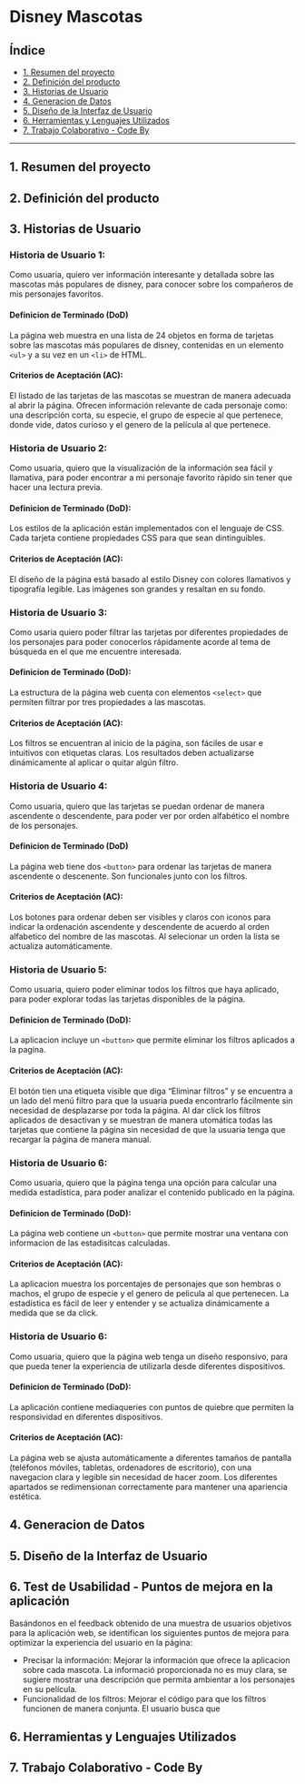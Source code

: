 # Disney Mascotas

## Índice

* [1. Resumen del proyecto](#1-resumen-del-proyecto)
* [2. Definición del producto](#2-definición-del-producto)
* [3. Historias de Usuario](#3-historias-de-usuario)
* [4. Generacion de Datos](#4-generacion-de-datos)
* [5. Diseño de la Interfaz de Usuario](#5-diseño-de-la-interfaz-de-usuario)
* [6. Herramientas y Lenguajes Utilizados](#6-herramientas-y-lenguajes-utilizados)
* [7. Trabajo Colaborativo - Code By](#7-trabajo-colaborativo-code-by)

***

## 1. Resumen del proyecto

## 2. Definición del producto

## 3. Historias de Usuario

### Historia de Usuario 1:

Como usuaria, quiero ver información interesante y detallada sobre las mascotas más populares de disney, para conocer sobre los compañeros de mis personajes favoritos.

#### Definicion de Terminado (DoD)
La página web muestra en una lista de 24 objetos en forma de tarjetas sobre las mascotas más populares de disney, contenidas en un elemento `<ul>` y a su vez en un `<li>` de HTML. 

#### Criterios de Aceptación (AC):
El listado de las tarjetas de las mascotas se muestran de manera adecuada al abrir la página. Ofrecen información relevante de cada personaje como: una descripción corta, su especie, el grupo de especie al que pertenece, donde vide, datos curioso y el genero de la película al que pertenece.

### Historia de Usuario 2:

Como usuaria, quiero que la visualización de la información sea fácil y llamativa, para poder encontrar a mi personaje favorito rápido sin tener que hacer una lectura previa. 

#### Definicion de Terminado (DoD):
Los estilos de la aplicación están implementados con el lenguaje de CSS. Cada tarjeta contiene propiedades CSS para que sean dintinguibles.   

#### Criterios de Aceptación (AC):
El diseño de la página está basado al estilo Disney con colores llamativos y tipografía legible. Las imágenes son grandes y resaltan en su fondo. 

### Historia de Usuario 3:

Como usaria quiero poder filtrar las tarjetas por diferentes propiedades de los personajes para poder conocerlos rápidamente acorde al tema de búsqueda en el que me encuentre interesada.

#### Definicion de Terminado (DoD):
La estructura de la página web cuenta con elementos `<select>` que permiten filtrar por tres propiedades a las mascotas.

#### Criterios de Aceptación (AC):
Los filtros se encuentran al inicio de la página, son fáciles de usar e intuitivos con etiquetas claras. Los resultados deben actualizarse dinámicamente al aplicar o quitar algún filtro. 

 ### Historia de Usuario 4:
Como usuaria, quiero que las tarjetas se puedan ordenar de manera ascendente o descendente, para poder ver por orden alfabético el nombre de los personajes. 

#### Definicion de Terminado (DoD)
La página web tiene dos `<button>` para ordenar las tarjetas de manera ascendente o descenente. Son funcionales junto con los filtros.

#### Criterios de Aceptación (AC):
Los botones para ordenar deben ser visibles y claros con iconos para indicar la ordenación ascendente y descendente de acuerdo al orden alfabetico del nombre de las mascotas. Al selecionar un orden la lista se actualiza automáticamente.

### Historia de Usuario 5:

Como usuaria, quiero poder eliminar todos los filtros que haya aplicado, para poder explorar todas las tarjetas disponibles de la página.

#### Definicion de Terminado (DoD):
La aplicacion incluye un `<button>` que permite eliminar los filtros aplicados a la pagina.

#### Criterios de Aceptación (AC):
El botón tien una etiqueta visible que diga “Eliminar filtros” y se encuentra a un lado del menú filtro para que la usuaria pueda encontrarlo fácilmente sin necesidad de desplazarse por toda la página. Al dar click los filtros aplicados de desactivan y se muestran de manera utomática todas las tarjetas que contiene la página sin necesidad de que la usuaria tenga que recargar la página de manera manual.

### Historia de Usuario 6:
Como usuaria, quiero que la página tenga una opción para calcular una medida estadística, para poder analizar el contenido publicado en la página.

#### Definicion de Terminado (DoD): 
La página web contiene un `<button>` que permite mostrar una ventana con informacion de las estadisitcas calculadas.

#### Criterios de Aceptación (AC):
La aplicacion muestra los porcentajes de personajes que son hembras o machos, el grupo de especie y el genero de pelicula al que pertenecen. La estadística es fácil de leer y entender y se actualiza dinámicamente a medida que se da click. 

### Historia de Usuario 6:

Como usuaria, quiero que la página web tenga un diseño responsivo, para que pueda tener la experiencia de utilizarla desde diferentes dispositivos. 

#### Definicion de Terminado (DoD):
La aplicación contiene mediaqueries con puntos de quiebre que permiten la responsividad en diferentes dispositivos. 

#### Criterios de Aceptación (AC):
La página web se ajusta automáticamente a diferentes tamaños de pantalla (teléfonos móviles, tabletas, ordenadores de escritorio), con una navegacion clara y legible sin necesidad de hacer zoom. Los diferentes apartados se redimensionan correctamente para mantener una apariencia estética.

## 4. Generacion de Datos

## 5. Diseño de la Interfaz de Usuario

## 6. Test de Usabilidad - Puntos de mejora en la aplicación

Basándonos en el feedback obtenido de una muestra de usuarios objetivos para la aplicación web, se identifican los siguientes puntos de mejora para optimizar la experiencia del usuario en la página:

* Precisar la información: Mejorar la información que ofrece la aplicacion sobre cada mascota. La informació proporcionada no es muy clara, se sugiere mostrar una descripción que permita ambientar a los personajes en su película. 
* Funcionalidad de los filtros: Mejorar el código para que los filtros funcionen de manera conjunta. El usuario busca que 

## 6. Herramientas y Lenguajes Utilizados

## 7. Trabajo Colaborativo - Code By
